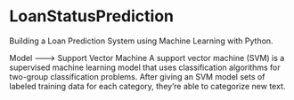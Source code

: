 # LoanStatusPrediction
Building a Loan Prediction System using Machine Learning with Python.<br />

Model ---> Support Vector Machine
A support vector machine (SVM) is a supervised machine learning model that uses classification algorithms for two-group classification problems. After giving an SVM model sets of labeled training data for each category, they’re able to categorize new text.
